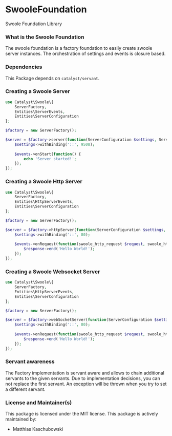 # SwooleFoundation
Swoole Foundation Library

### What is the Swoole Foundation

The swoole foundation is a factory foundation to easily create swoole
server instances. The orchestration of settings and events is closure
based.

### Dependencies

This Package depends on `catalyst/servant`.

### Creating a Swoole Server

```php
use Catalyst\Swoole\{
    ServerFactory,
    Entities\ServerEvents,
    Entities\ServerConfiguration
};

$factory = new ServerFactory();

$server = $factory->server(function(ServerConfiguration $settings, ServerEvents $events) {
    $settings->withBinding('::', 9508);
    
    $events->onStart(function() {
        echo 'Server started!';
    });
});
```

### Creating a Swoole Http Server

```php
use Catalyst\Swoole\{
    ServerFactory,
    Entities\HttpServerEvents,
    Entities\ServerConfiguration
};

$factory = new ServerFactory();

$server = $factory->httpServer(function(ServerConfiguration $settings, HttpServerEvents $events) {
    $settings->withBinding('::', 80);
    
    $events->onRequest(function(swoole_http_request $request, swoole_http_respose $response) {
        $response->end('Hello World!');
    });
});
```

### Creating a Swoole Websocket Server

```php
use Catalyst\Swoole\{
    ServerFactory,
    Entities\HttpServerEvents,
    Entities\ServerConfiguration
};

$factory = new ServerFactory();

$server = $factory->webSocketServer(function(ServerConfiguration $settings, HttpServerEvents $events) {
    $settings->withBinding('::', 80);
    
    $events->onRequest(function(swoole_http_request $request, swoole_http_respose $response) {
        $response->end('Hello World!');
    });
});
```

### Servant awareness

The Factory implementation is servant aware and allows to chain additional
servants to the given servants. Due to implementation decisions, you can not
replace the first servant. An exception will be thrown when you try to set
a different servant.

### License and Maintainer(s)

This package is licensed under the MIT license. This package is actively
maintained by:

- Matthias Kaschubowski